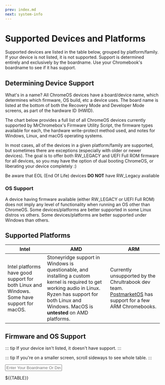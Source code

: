 ```yaml
---
prev: index.md
next: system-info
---
```


<!--
NOTE - do not edit the supported-devices.md file, edit the template file in the supported-devices folder
-->

# Supported Devices and Platforms
Supported devices are listed in the table below, grouped by platform/family. If your device is not listed, it is not supported. Support is determined entirely and exclusively by the boardname. Use your Chromebook's boardname to see if it has support. 

## Determining Device Support
What's in a name? All ChromeOS devices have a board/device name, which determines which firmware, OS build, etc a device uses. The board name is listed at the bottom of both the Recovery Mode and Developer Mode screens, as part of the hardware ID (HWID).

The chart below provides a full list of all ChromeOS devices currently supported by MrChromebox's Firmware Utility Script, the firmware types available for each, the hardware write-protect method used, and notes for Windows, Linux, and macOS operating systems. 

In most cases, all of the devices in a given platform/family are supported, but sometimes there are exceptions (especially with older or newer devices). The goal is to offer both RW_LEGACY and UEFI Full ROM firmware for all devices, so you may have the option of dual booting ChromeOS, or liberating your device completely :)

Be aware that EOL (End Of Life) devices **DO NOT** have RW_Legacy avaliable

### OS Support

A device having firmware available (either RW_LEGACY or UEFI Full ROM) does not imply any level of functionality when running an OS other than ChromeOS. Some devices/platforms are better supported in some Linux distros vs others. Some devices/platforms are better supported under Windows than others.

## Supported Platforms

| Intel | AMD | ARM |
| - | - | - |
| Intel platforms have good support for both Linux and Windows. Some have support for macOS. | Stoneyridge support in Windows is questionable, and installing a custom kernel is required to get working audio in Linux. Ryzen has support for both Linux and Windows. MacOS is **untested** on AMD platforms. | Currently unsupported by the Chrultrabook dev team. [PostmarketOS](https://wiki.postmarketos.org/wiki/Chrome_OS_devices) has support for a few ARM Chromebooks. |

## Firmware and OS Support

::: tip
If your device isn't listed, it doesn't have support.
:::

::: tip
If you're on a smaller screen, scroll sideways to see whole table.
:::

<AddScript script-url="../../supported-devices.js"/>
<p><input type="text" class="deviceSearch" placeholder="Enter Your Boardname Or Device Name"></p>

<div class="deviceTable">
${{TABLE}}
</div>
